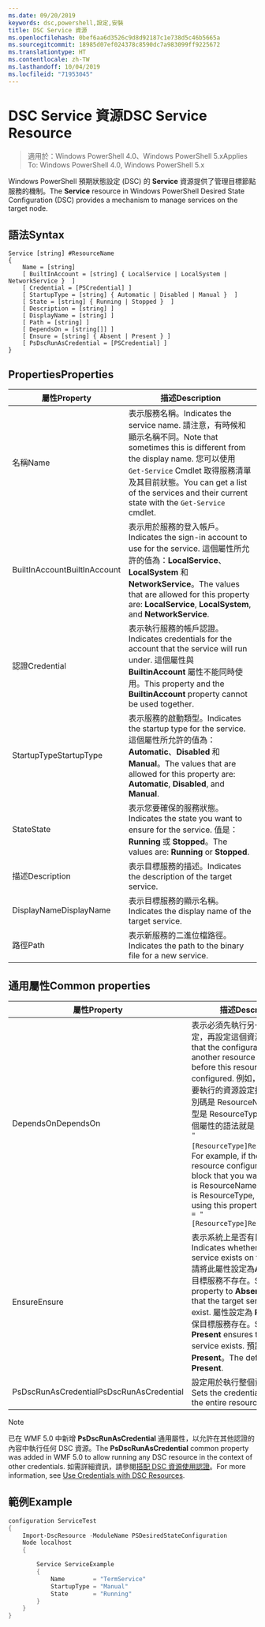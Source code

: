 ```yaml
---
ms.date: 09/20/2019
keywords: dsc,powershell,設定,安裝
title: DSC Service 資源
ms.openlocfilehash: 0bef6aa6d3526c9d8d92187c1e738d5c46b5665a
ms.sourcegitcommit: 18985d07ef024378c8590dc7a983099ff9225672
ms.translationtype: HT
ms.contentlocale: zh-TW
ms.lasthandoff: 10/04/2019
ms.locfileid: "71953045"
---
```

# <a name="dsc-service-resource"></a><span data-ttu-id="dc15a-103">DSC Service 資源</span><span class="sxs-lookup"><span data-stu-id="dc15a-103">DSC Service Resource</span></span>

> <span data-ttu-id="dc15a-104">適用於：Windows PowerShell 4.0、Windows PowerShell 5.x</span><span class="sxs-lookup"><span data-stu-id="dc15a-104">Applies To: Windows PowerShell 4.0, Windows PowerShell 5.x</span></span>

<span data-ttu-id="dc15a-105">Windows PowerShell 預期狀態設定 (DSC) 的 **Service** 資源提供了管理目標節點服務的機制。</span><span class="sxs-lookup"><span data-stu-id="dc15a-105">The **Service** resource in Windows PowerShell Desired State Configuration (DSC) provides a mechanism to manage services on the target node.</span></span>

## <a name="syntax"></a><span data-ttu-id="dc15a-106">語法</span><span class="sxs-lookup"><span data-stu-id="dc15a-106">Syntax</span></span>

```Syntax
Service [string] #ResourceName
{
    Name = [string]
    [ BuiltInAccount = [string] { LocalService | LocalSystem | NetworkService }  ]
    [ Credential = [PSCredential] ]
    [ StartupType = [string] { Automatic | Disabled | Manual }  ]
    [ State = [string] { Running | Stopped }  ]
    [ Description = [string] ]
    [ DisplayName = [string] ]
    [ Path = [string] ]
    [ DependsOn = [string[]] ]
    [ Ensure = [string] { Absent | Present } ]
    [ PsDscRunAsCredential = [PSCredential] ]
}
```

## <a name="properties"></a><span data-ttu-id="dc15a-107">Properties</span><span class="sxs-lookup"><span data-stu-id="dc15a-107">Properties</span></span>

|<span data-ttu-id="dc15a-108">屬性</span><span class="sxs-lookup"><span data-stu-id="dc15a-108">Property</span></span> |<span data-ttu-id="dc15a-109">描述</span><span class="sxs-lookup"><span data-stu-id="dc15a-109">Description</span></span> |
|---|---|
|<span data-ttu-id="dc15a-110">名稱</span><span class="sxs-lookup"><span data-stu-id="dc15a-110">Name</span></span> |<span data-ttu-id="dc15a-111">表示服務名稱。</span><span class="sxs-lookup"><span data-stu-id="dc15a-111">Indicates the service name.</span></span> <span data-ttu-id="dc15a-112">請注意，有時候和顯示名稱不同。</span><span class="sxs-lookup"><span data-stu-id="dc15a-112">Note that sometimes this is different from the display name.</span></span> <span data-ttu-id="dc15a-113">您可以使用 `Get-Service` Cmdlet 取得服務清單及其目前狀態。</span><span class="sxs-lookup"><span data-stu-id="dc15a-113">You can get a list of the services and their current state with the `Get-Service` cmdlet.</span></span> |
|<span data-ttu-id="dc15a-114">BuiltInAccount</span><span class="sxs-lookup"><span data-stu-id="dc15a-114">BuiltInAccount</span></span> |<span data-ttu-id="dc15a-115">表示用於服務的登入帳戶。</span><span class="sxs-lookup"><span data-stu-id="dc15a-115">Indicates the sign-in account to use for the service.</span></span> <span data-ttu-id="dc15a-116">這個屬性所允許的值為：**LocalService**、**LocalSystem** 和 **NetworkService**。</span><span class="sxs-lookup"><span data-stu-id="dc15a-116">The values that are allowed for this property are: **LocalService**, **LocalSystem**, and **NetworkService**.</span></span> |
|<span data-ttu-id="dc15a-117">認證</span><span class="sxs-lookup"><span data-stu-id="dc15a-117">Credential</span></span> |<span data-ttu-id="dc15a-118">表示執行服務的帳戶認證。</span><span class="sxs-lookup"><span data-stu-id="dc15a-118">Indicates credentials for the account that the service will run under.</span></span> <span data-ttu-id="dc15a-119">這個屬性與 **BuiltinAccount** 屬性不能同時使用。</span><span class="sxs-lookup"><span data-stu-id="dc15a-119">This property and the **BuiltinAccount** property cannot be used together.</span></span> |
|<span data-ttu-id="dc15a-120">StartupType</span><span class="sxs-lookup"><span data-stu-id="dc15a-120">StartupType</span></span> |<span data-ttu-id="dc15a-121">表示服務的啟動類型。</span><span class="sxs-lookup"><span data-stu-id="dc15a-121">Indicates the startup type for the service.</span></span> <span data-ttu-id="dc15a-122">這個屬性所允許的值為：**Automatic**、**Disabled** 和 **Manual**。</span><span class="sxs-lookup"><span data-stu-id="dc15a-122">The values that are allowed for this property are: **Automatic**, **Disabled**, and **Manual**.</span></span> |
|<span data-ttu-id="dc15a-123">State</span><span class="sxs-lookup"><span data-stu-id="dc15a-123">State</span></span> |<span data-ttu-id="dc15a-124">表示您要確保的服務狀態。</span><span class="sxs-lookup"><span data-stu-id="dc15a-124">Indicates the state you want to ensure for the service.</span></span> <span data-ttu-id="dc15a-125">值是：**Running** 或 **Stopped**。</span><span class="sxs-lookup"><span data-stu-id="dc15a-125">The values are: **Running** or **Stopped**.</span></span> |
|<span data-ttu-id="dc15a-126">描述</span><span class="sxs-lookup"><span data-stu-id="dc15a-126">Description</span></span> |<span data-ttu-id="dc15a-127">表示目標服務的描述。</span><span class="sxs-lookup"><span data-stu-id="dc15a-127">Indicates the description of the target service.</span></span> |
|<span data-ttu-id="dc15a-128">DisplayName</span><span class="sxs-lookup"><span data-stu-id="dc15a-128">DisplayName</span></span> |<span data-ttu-id="dc15a-129">表示目標服務的顯示名稱。</span><span class="sxs-lookup"><span data-stu-id="dc15a-129">Indicates the display name of the target service.</span></span> |
|<span data-ttu-id="dc15a-130">路徑</span><span class="sxs-lookup"><span data-stu-id="dc15a-130">Path</span></span> |<span data-ttu-id="dc15a-131">表示新服務的二進位檔路徑。</span><span class="sxs-lookup"><span data-stu-id="dc15a-131">Indicates the path to the binary file for a new service.</span></span> |

## <a name="common-properties"></a><span data-ttu-id="dc15a-132">通用屬性</span><span class="sxs-lookup"><span data-stu-id="dc15a-132">Common properties</span></span>

|<span data-ttu-id="dc15a-133">屬性</span><span class="sxs-lookup"><span data-stu-id="dc15a-133">Property</span></span> |<span data-ttu-id="dc15a-134">描述</span><span class="sxs-lookup"><span data-stu-id="dc15a-134">Description</span></span> |
|---|---|
|<span data-ttu-id="dc15a-135">DependsOn</span><span class="sxs-lookup"><span data-stu-id="dc15a-135">DependsOn</span></span> |<span data-ttu-id="dc15a-136">表示必須先執行另一個資源的設定，再設定這個資源。</span><span class="sxs-lookup"><span data-stu-id="dc15a-136">Indicates that the configuration of another resource must run before this resource is configured.</span></span> <span data-ttu-id="dc15a-137">例如，如果第一個想要執行的資源設定指令碼區塊識別碼是 ResourceName，而其類型是 ResourceType，則使用這個屬性的語法就是 `DependsOn = "[ResourceType]ResourceName"`。</span><span class="sxs-lookup"><span data-stu-id="dc15a-137">For example, if the ID of the resource configuration script block that you want to run first is ResourceName and its type is ResourceType, the syntax for using this property is `DependsOn = "[ResourceType]ResourceName"`.</span></span> |
|<span data-ttu-id="dc15a-138">Ensure</span><span class="sxs-lookup"><span data-stu-id="dc15a-138">Ensure</span></span> |<span data-ttu-id="dc15a-139">表示系統上是否有目標服務。</span><span class="sxs-lookup"><span data-stu-id="dc15a-139">Indicates whether the target service exists on the system.</span></span> <span data-ttu-id="dc15a-140">請將此屬性設定為**Absent** 以確保目標服務不存在。</span><span class="sxs-lookup"><span data-stu-id="dc15a-140">Set this property to **Absent** to ensure that the target service does not exist.</span></span> <span data-ttu-id="dc15a-141">屬性設定為 **Present**，可確保目標服務存在。</span><span class="sxs-lookup"><span data-stu-id="dc15a-141">Setting it to **Present** ensures that target service exists.</span></span> <span data-ttu-id="dc15a-142">預設值為 **Present**。</span><span class="sxs-lookup"><span data-stu-id="dc15a-142">The default value is **Present**.</span></span> |
|<span data-ttu-id="dc15a-143">PsDscRunAsCredential</span><span class="sxs-lookup"><span data-stu-id="dc15a-143">PsDscRunAsCredential</span></span> |<span data-ttu-id="dc15a-144">設定用於執行整個資源的認證。</span><span class="sxs-lookup"><span data-stu-id="dc15a-144">Sets the credential for running the entire resource as.</span></span> |

> [!NOTE]
> <span data-ttu-id="dc15a-145">已在 WMF 5.0 中新增 **PsDscRunAsCredential** 通用屬性，以允許在其他認證的內容中執行任何 DSC 資源。</span><span class="sxs-lookup"><span data-stu-id="dc15a-145">The **PsDscRunAsCredential** common property was added in WMF 5.0 to allow running any DSC resource in the context of other credentials.</span></span> <span data-ttu-id="dc15a-146">如需詳細資訊，請參閱[搭配 DSC 資源使用認證](../../../configurations/runasuser.md)。</span><span class="sxs-lookup"><span data-stu-id="dc15a-146">For more information, see [Use Credentials with DSC Resources](../../../configurations/runasuser.md).</span></span>

## <a name="example"></a><span data-ttu-id="dc15a-147">範例</span><span class="sxs-lookup"><span data-stu-id="dc15a-147">Example</span></span>

```powershell
configuration ServiceTest
{
    Import-DscResource -ModuleName PSDesiredStateConfiguration
    Node localhost
    {

        Service ServiceExample
        {
            Name        = "TermService"
            StartupType = "Manual"
            State       = "Running"
        }
    }
}
```
